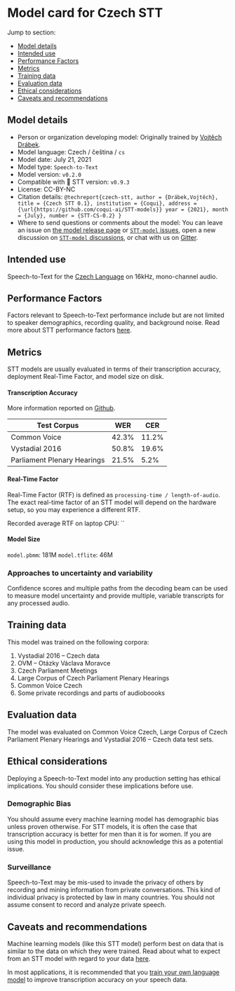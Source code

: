 # Model card for Czech STT

Jump to section:

- [Model details](#model-details)
- [Intended use](#intended-use)
- [Performance Factors](#performance-factors)
- [Metrics](#metrics)
- [Training data](#training-data)
- [Evaluation data](#evaluation-data)
- [Ethical considerations](#ethical-considerations)
- [Caveats and recommendations](#caveats-and-recommendations)

## Model details

- Person or organization developing model: Originally trained by [Vojtěch Drábek](https://github.com/comodoro).
- Model language: Czech / čeština / `cs`
- Model date: July 21, 2021
- Model type: `Speech-to-Text`
- Model version: `v0.2.0`
- Compatible with 🐸 STT version: `v0.9.3`
- License: CC-BY-NC
- Citation details: `@techreport{czech-stt, author = {Drábek,Vojtěch}, title = {Czech STT 0.1}, institution = {Coqui}, address = {\url{https://github.com/coqui-ai/STT-models}} year = {2021}, month = {July}, number = {STT-CS-0.2} }`
- Where to send questions or comments about the model: You can leave an issue on [the model release page](https://github.com/comodoro/deepspeech-cs) or [`STT-model` issues](https://github.com/coqui-ai/STT-models/issues), open a new discussion on [`STT-model` discussions](https://github.com/coqui-ai/STT-models/discussions), or chat with us on [Gitter](https://gitter.im/coqui-ai/).

## Intended use

Speech-to-Text for the [Czech Language](https://en.wikipedia.org/wiki/Czech_language) on 16kHz, mono-channel audio.

## Performance Factors

Factors relevant to Speech-to-Text performance include but are not limited to speaker demographics, recording quality, and background noise. Read more about STT performance factors [here](https://stt.readthedocs.io/en/latest/DEPLOYMENT.html#how-will-a-model-perform-on-my-data).

## Metrics

STT models are usually evaluated in terms of their transcription accuracy, deployment Real-Time Factor, and model size on disk.

#### Transcription Accuracy

More information reported on [Github](https://github.com/comodoro/deepspeech-cs/).

|Test Corpus|WER|CER|
|-----------|---|---|
|Common Voice|42.3\%|11.2\%|
|Vystadial 2016|50.8\%|19.6\%|
|Parliament Plenary Hearings|21.5\%|5.2\%|


#### Real-Time Factor

Real-Time Factor (RTF) is defined as `processing-time / length-of-audio`. The exact real-time factor of an STT model will depend on the hardware setup, so you may experience a different RTF.

Recorded average RTF on laptop CPU: ``

#### Model Size

`model.pbmm`: 181M
`model.tflite`: 46M

### Approaches to uncertainty and variability

Confidence scores and multiple paths from the decoding beam can be used to measure model uncertainty and provide multiple, variable transcripts for any processed audio.

## Training data

This model was trained on the following corpora:

1. Vystadial 2016 – Czech data
2. OVM – Otázky Václava Moravce
3. Czech Parliament Meetings
4. Large Corpus of Czech Parliament Plenary Hearings
5. Common Voice Czech
6. Some private recordings and parts of audioboooks

## Evaluation data

The model was evaluated on Common Voice Czech, Large Corpus of Czech Parliament Plenary Hearings and Vystadial 2016 – Czech data test sets.

## Ethical considerations

Deploying a Speech-to-Text model into any production setting has ethical implications. You should consider these implications before use.

### Demographic Bias

You should assume every machine learning model has demographic bias unless proven otherwise. For STT models, it is often the case that transcription accuracy is better for men than it is for women. If you are using this model in production, you should acknowledge this as a potential issue.

### Surveillance

Speech-to-Text may be mis-used to invade the privacy of others by recording and mining information from private conversations. This kind of individual privacy is protected by law in many countries. You should not assume consent to record and analyze private speech.

## Caveats and recommendations

Machine learning models (like this STT model) perform best on data that is similar to the data on which they were trained. Read about what to expect from an STT model with regard to your data [here](https://stt.readthedocs.io/en/latest/DEPLOYMENT.html#how-will-a-model-perform-on-my-data). 

In most applications, it is recommended that you [train your own language model](https://stt.readthedocs.io/en/latest/LANGUAGE_MODEL.html) to improve transcription accuracy on your speech data.